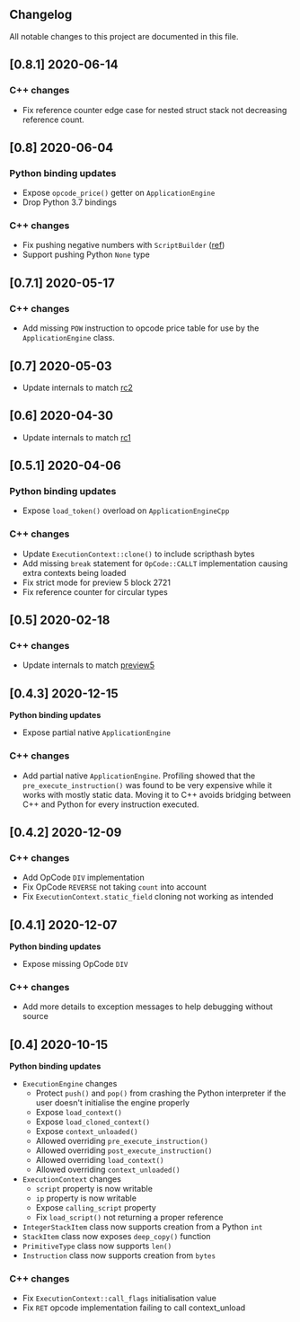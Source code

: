 ## Changelog
All notable changes to this project are documented in this file.

## [0.8.1] 2020-06-14
### C++ changes
* Fix reference counter edge case for nested struct stack not decreasing reference count.  

## [0.8] 2020-06-04
### Python binding updates
* Expose `opcode_price()` getter on ``ApplicationEngine``
* Drop Python 3.7 bindings

### C++ changes
* Fix pushing negative numbers with ``ScriptBuilder`` ([ref](https://github.com/neo-project/neo-vm/pull/413))
* Support pushing Python ``None`` type

## [0.7.1] 2020-05-17
### C++ changes
* Add missing `POW` instruction to opcode price table for use by the `ApplicationEngine` class.

## [0.7] 2020-05-03
* Update internals to match [rc2](https://github.com/neo-project/neo-vm/releases/tag/v3.0.0-rc2)

## [0.6] 2020-04-30
* Update internals to match [rc1](https://github.com/neo-project/neo-vm/releases/tag/v3.0.0-rc1)

## [0.5.1] 2020-04-06
### Python binding updates
- Expose ``load_token()`` overload on ``ApplicationEngineCpp``

### C++ changes
* Update ``ExecutionContext::clone()`` to include scripthash bytes
* Add missing ``break`` statement for ``OpCode::CALLT`` implementation causing extra contexts being loaded
* Fix strict mode for preview 5 block 2721
* Fix reference counter for circular types

## [0.5] 2020-02-18
### C++ changes
* Update internals to match [preview5](https://github.com/neo-project/neo-vm/releases/tag/v3.0.0-preview5)

## [0.4.3] 2020-12-15
**Python binding updates**
* Expose partial native `ApplicationEngine`

### C++ changes
* Add partial native `ApplicationEngine`. Profiling showed that the `pre_execute_instruction()` was found to be very expensive while it works with mostly static data. Moving it to C++ avoids bridging between C++ and Python for every instruction executed.

## [0.4.2] 2020-12-09
### C++ changes
* Add OpCode `DIV` implementation
* Fix OpCode `REVERSE` not taking `count` into account
* Fix `ExecutionContext.static_field` cloning not working as intended

## [0.4.1] 2020-12-07
**Python binding updates**
* Expose missing OpCode `DIV`

### C++ changes
* Add more details to exception messages to help debugging without source 

## [0.4] 2020-10-15
**Python binding updates**
* `ExecutionEngine` changes
   * Protect `push()` and `pop()` from crashing the Python interpreter if the user doesn't initialise the engine properly
   * Expose `load_context()`
   * Expose `load_cloned_context()`
   * Expose `context_unloaded()`
   * Allowed overriding `pre_execute_instruction()`
   * Allowed overriding `post_execute_instruction()`
   * Allowed overriding `load_context()`
   * Allowed overriding `context_unloaded()`
* `ExecutionContext` changes
   * `script` property is now writable
   * `ip` property is now writable
   * Expose `calling_script` property
   * Fix `load_script()` not returning a proper reference
* `IntegerStackItem` class now supports creation from a Python `int`
* `StackItem` class now exposes `deep_copy()` function
* `PrimitiveType` class now supports `len()`
* `Instruction` class now supports creation from `bytes`

### C++ changes
* Fix `ExecutionContext::call_flags` initialisation value
* Fix `RET` opcode implementation failing to call context_unload
